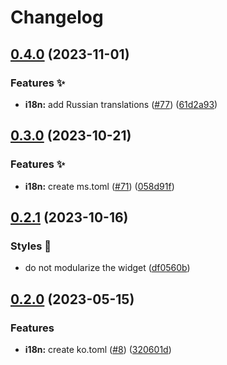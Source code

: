 # Changelog

## [0.4.0](https://github.com/hbstack/pagination/compare/v0.3.0...v0.4.0) (2023-11-01)


### Features ✨

* **i18n:** add Russian translations ([#77](https://github.com/hbstack/pagination/issues/77)) ([61d2a93](https://github.com/hbstack/pagination/commit/61d2a9363ade0183bebf98ca896e7c4281398a72))

## [0.3.0](https://github.com/hbstack/pagination/compare/v0.2.1...v0.3.0) (2023-10-21)


### Features ✨

* **i18n:** create ms.toml ([#71](https://github.com/hbstack/pagination/issues/71)) ([058d91f](https://github.com/hbstack/pagination/commit/058d91f84fcb88599dcc78057a313f024fd6aec2))

## [0.2.1](https://github.com/hbstack/pagination/compare/v0.2.0...v0.2.1) (2023-10-16)


### Styles 🎨

* do not modularize the widget ([df0560b](https://github.com/hbstack/pagination/commit/df0560b02e9d94e66659a3c32f6b99015db94488))

## [0.2.0](https://github.com/hbstack/pagination/compare/v0.1.0...v0.2.0) (2023-05-15)


### Features

* **i18n:** create ko.toml ([#8](https://github.com/hbstack/pagination/issues/8)) ([320601d](https://github.com/hbstack/pagination/commit/320601d91a6d9b2731c899e52b206c5de54edb35))
